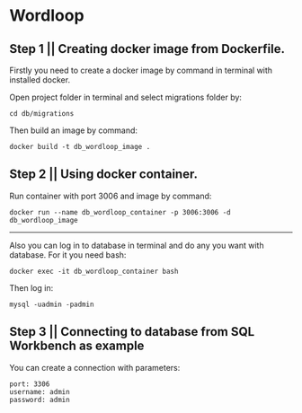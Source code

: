 # Wordloop
 
## Step 1 || Creating docker image from Dockerfile.
Firstly you need to create a docker image by command in terminal with installed docker.

Open project folder in terminal and select migrations folder by:
```
cd db/migrations 
```
Then build an image by command:

```
docker build -t db_wordloop_image . 
```

## Step 2 || Using docker container.

Run container with port 3006 and image by command:
```
docker run --name db_wordloop_container -p 3006:3006 -d db_wordloop_image 
```
---
Also you can log in to database in terminal and do any you want with database.
For it you need bash:
```
docker exec -it db_wordloop_container bash
```
Then log in:
```
mysql -uadmin -padmin
```

## Step 3 || Connecting to database from SQL Workbench as example

You can create a connection with parameters:
```
port: 3306
username: admin
password: admin
```






